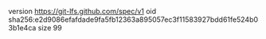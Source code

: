 version https://git-lfs.github.com/spec/v1
oid sha256:e2d9086efafdade9fa5fb12363a895057ec3f11583927bdd61fe524b03b1e4ca
size 99

